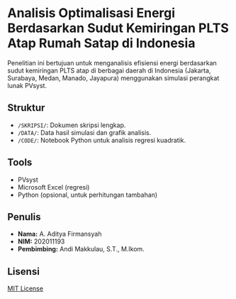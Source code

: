 # Analisis Optimalisasi Energi Berdasarkan Sudut Kemiringan PLTS Atap Rumah Satap di Indonesia

Penelitian ini bertujuan untuk menganalisis efisiensi energi berdasarkan sudut kemiringan PLTS atap di berbagai daerah di Indonesia (Jakarta, Surabaya, Medan, Manado, Jayapura) menggunakan simulasi perangkat lunak PVsyst.

## Struktur
- `/SKRIPSI/`: Dokumen skripsi lengkap.
- `/DATA/`: Data hasil simulasi dan grafik analisis.
- `/CODE/`: Notebook Python untuk analisis regresi kuadratik.

## Tools
- PVsyst
- Microsoft Excel (regresi)
- Python (opsional, untuk perhitungan tambahan)

## Penulis
- **Nama:** A. Aditya Firmansyah
- **NIM:** 202011193
- **Pembimbing:** Andi Makkulau, S.T., M.Ikom.

## Lisensi
[MIT License](LICENSE)
